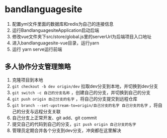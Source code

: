 # bandlanguagesite
1. 配置yml文件里面的数据库和redis为自己的连接信息
2. 运行BandlanguagesiteApplication启动后端
3. 修改vue文件夹下src/store/global.js里的serverUrl为后端项目入口地址
4. 进入bandlanguagesite-vue目录，运行yarn
5. 运行 yarn serve运行前端

## 多人协作分支管理策略
1. 克隆项目到本地
2. `git checkout -b dev origin/dev` 拉取dev分支到本地，并切换到dev分支
3. `git switch -c 自己的分支名称` ，创建自己的分支，并切换到自己的分支
4. `git push origin 自己分支的名字` ，将自己的分支提交到远程仓库
5.  `git branch --set-upstream-to=origin/自己分支的名字 自己分支的名字` ，将自己的分支与远程分支关联
6. 自己分支上正常开发、git add、git commit
7. 提交自己的代码到自己的分支，`git push origin 自己分支的名字`
8. 管理员定期合并各个分支到dev分支，冲突都在这里解决
